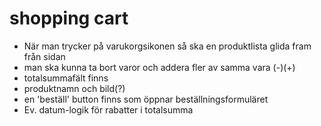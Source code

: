 # shopping cart

- När man trycker på varukorgsikonen så ska en produktlista glida fram från sidan
- man ska kunna ta bort varor och addera fler av samma vara (-)(+)
- totalsummafält finns
- produktnamn och bild(?)
- en 'beställ' button finns som öppnar beställningsformuläret
- Ev. datum-logik för rabatter i totalsumma
